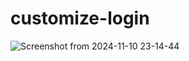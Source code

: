# customize-login
![Screenshot from 2024-11-10 23-14-44](https://github.com/user-attachments/assets/1d48c5da-434f-4217-b063-c545c6607713)

